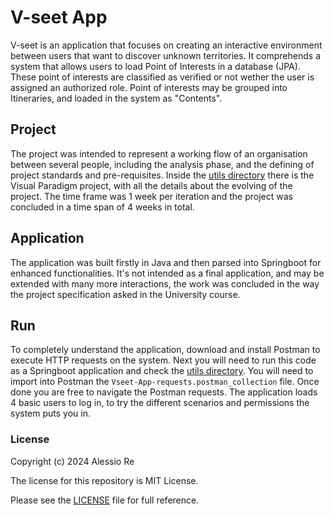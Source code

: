 # V-seet App
V-seet is an application that focuses on creating an interactive environment
between users that want to discover unknown territories.
It comprehends a system that allows users to load Point of Interests in a database (JPA).
These point of interests are classified as verified or not wether the user is assigned
an authorized role. Point of interests may be grouped into Itineraries, and loaded in the
system as "Contents".
## Project
The project was intended to represent a working flow of an organisation between several people,
including the analysis phase, and the defining of project standards and pre-requisites.
Inside the [utils directory](utils) there is the Visual Paradigm project, with all the details
about the evolving of the project. The time frame was 1 week per iteration and the project was concluded
in a time span of 4 weeks in total.

## Application
The application was built firstly in Java and then parsed into Springboot for enhanced functionalities.
It's not intended as a final application, and may be extended with many more interactions,
the work was concluded in the way the project specification asked in the University course.

## Run
To completely understand the application, download and install Postman 
to execute HTTP requests on the system.
Next you will need to run this code as a Springboot application and check the [utils directory](utils).
You will need to import into Postman the <code>Vseet-App-requests.postman_collection</code> file. Once done
you are free to navigate the Postman requests.
The application loads 4 basic users to log in, to try the different
scenarios and permissions the system puts you in.



### License
Copyright (c) 2024 Alessio Re

The license for this repository is MIT License.

Please see the [LICENSE](LICENSE) file for full reference.
